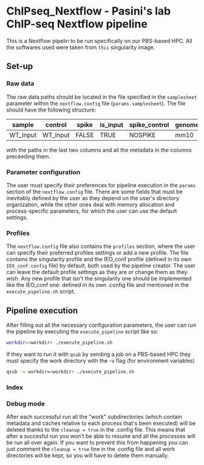 # ChIPseq_Nextflow - Pasini's lab ChIP-seq Nextflow pipeline

This is a Nextflow pipelin to be run specifically on our PBS-based HPC. All the softwares used were taken from `this` singularity image.

## Set-up

### Raw data

The raw data paths should be located in the file specified in the `samplesheet` parameter within the `nextflow.config` file (`params.samplesheet`). The file should have the following structure:

| sample | control | spike | is_input | spike_control | genome | lane | fq1 | fq2 |
|----------|----------|----------|----------|----------|----------|----------|----------|----------|
| WT_Input   | WT_Input   | FALSE   | TRUE   | NOSPIKE   | mm10   | 1 | path/to/R1   | path/to/R2   |

with the paths in the last two columns and all the metadata in the columns preceeding them.

### Parameter configuration

The user must specify their preferences for pipeline execution in the `params` section of the `nextflow.config` file. There are some fields that must be inevitably defined by the user as they depend on the user's directory organization, while the other ones deal with memory allocation and process-specific parameters, for which the user can use the default settings.

### Profiles

The `nextflow.config` file also contains the `profiles` section, where the user can specify their preferred profiles settings or add a new profile. The file contains the singularity profile and the IEO_conf profile (defined in its own `IEO_conf.config` file) by default, both used by the pipeline creator. The user can leave the default profile settings as they are or change them as they wish. Any new profile that isn't the singularity one should be implemented like the IEO_conf one: defined in its own .config file and mentioned in the `execute_pipeline.sh` script.

## Pipeline execution

After filling out all the necessary configuration parameters, the user can run the pipeline by executing the `execute_pipeline` script like so:

```bash
workdir=<workdir> ./execute_pipeline.sh
```

If they want to run it with `qsub` by sending a job on a PBS-based HPC they must specify the work directory with the -v flag (for environment variables)

```bash
qsub -v workdir=<workdir> ./execute_pipeline.sh
```

### Index

### Debug mode

After each successful run all the "work" subdirectories (which contain metadata and caches relative to each process that's been executed) will be deleted thanks to the `cleanup = true` in the .config file. This means that after a succesful run you won't be able to resume and all the processes will be run all over again. If you want to prevent this from happening you can just comment the `cleanup = true` line in the .config file and all work directories will be kept, so you will have to delete them manually.
